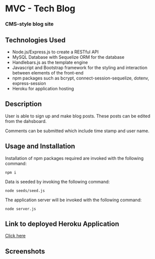 # MVC - Tech Blog

### CMS-style blog site

## Technologies Used 

- Node.js/Express.js to create a RESTful API
- MySQL Database with Sequelize ORM for the database
- Handlebars.js as the template engine
- Javascript and Bootstrap framework for the styling and interaction between elements of the front-end 
- npm packages such as bcrypt, connect-session-sequelize, dotenv, express-session
- Heroku for application hosting

## Description

User is able to sign up and make blog posts. These posts can be edited from the dahsboard. 

Comments can be submitted which include time stamp and user name. 

## Usage and Installation

Installation of npm packages required are invoked with the following command:

`npm i`

Data is seeded by invoking the following command:

`node seeds/seed.js`

The application server will be invoked with the following command:

`node server.js`

## Link to deployed Heroku Application
[Click here](https://secure-sea-84765.herokuapp.com/)

## Screenshots
